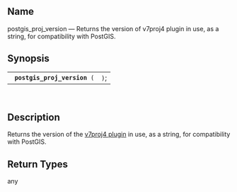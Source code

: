 <div id="fn_postgis_proj_version" class="refentry">

<div class="titlepage">

</div>

<div class="refnamediv">

## Name

postgis_proj_version — Returns the version of v7proj4 plugin in use, as
a string, for compatibility with PostGIS.

</div>

<div class="refsynopsisdiv">

## Synopsis

<div id="fsyn_postgis_proj_version" class="funcsynopsis">

|                                   |      |
|-----------------------------------|------|
| ` `**`postgis_proj_version`**` (` | `)`; |

<div class="funcprototype-spacer">

 

</div>

</div>

</div>

<div id="desc_postgis_proj_version" class="refsect1">

## Description

Returns the version of the
<a href="sqlrefgeospatial7enchance.html#sqlrefgeospatial7enchanceplg"
class="link" title="v7proj4 plugin">v7proj4 plugin</a> in use, as a
string, for compatibility with PostGIS.

</div>

<div id="ret_postgis_proj_version" class="refsect1">

## Return Types

any

</div>

</div>
